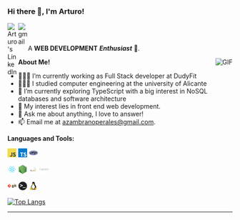 
<h3 title="hello"> Hi there 👋, I'm Arturo!</h3>

<a href="https://www.linkedin.com/in/arturo-zambrano-perales">
  <img align="left" alt="Arturo's LinkedIn" width="24px" src="https://cdn.jsdelivr.net/npm/simple-icons@v3/icons/linkedin.svg" />
</a>
<a href="mailto:azambranoperales@gmail.com">
  <img align="left" alt="gmail" width="22px" width="24px" src="https://cdn.jsdelivr.net/npm/simple-icons@3.11.0/icons/gmail.svg" />
</a>

<br />
<br />

A **WEB DEVELOPMENT** ***Enthusiast*** 🚀.
 
<!--<img align="right" alt="GIF" src="https://i.pinimg.com/originals/e4/26/70/e426702edf874b181aced1e2fa5c6cde.gif" />-->
<img align="right" alt="GIF" max-widht="50%" src="https://www.paredro.com/wp-content/uploads/2015/08/dise%C3%B1adores-5c.gif" />

**About Me!**

- 👨🏽‍💻 I’m currently working as Full Stack developer at DudyFit
- 👨🏼‍🎓 I studied computer engineering at the university of Alicante
- 🌱 I’m currently exploring TypeScript with a big interest in NoSQL databases and software architecture
- 🤔 My interest lies in front end web development.
- 💬 Ask me about anything, I love to answer!
- 📫 Email me at [azambranoperales@gmail.com](mailto:azambranoperales@gmail.com).



**Languages and Tools:**  

<code><img height="20" src="https://raw.githubusercontent.com/github/explore/80688e429a7d4ef2fca1e82350fe8e3517d3494d/topics/javascript/javascript.png"></code>
<code><img height="20" src="https://raw.githubusercontent.com/github/explore/80688e429a7d4ef2fca1e82350fe8e3517d3494d/topics/typescript/typescript.png"></code>
<code><img height="20" src="https://raw.githubusercontent.com/github/explore/80688e429a7d4ef2fca1e82350fe8e3517d3494d/topics/php/php.png"></code>

<code><img height="20" src="https://raw.githubusercontent.com/github/explore/80688e429a7d4ef2fca1e82350fe8e3517d3494d/topics/react/react.png"></code>
<code><img height="20" src="https://raw.githubusercontent.com/github/explore/80688e429a7d4ef2fca1e82350fe8e3517d3494d/topics/nodejs/nodejs.png"></code>
<code><img height="20" src="https://raw.githubusercontent.com/github/explore/80688e429a7d4ef2fca1e82350fe8e3517d3494d/topics/mysql/mysql.png"></code>
<code><img height="20" src="https://raw.githubusercontent.com/github/explore/80688e429a7d4ef2fca1e82350fe8e3517d3494d/topics/express/express.png"></code>

<code><img height="20" src="https://raw.githubusercontent.com/github/explore/80688e429a7d4ef2fca1e82350fe8e3517d3494d/topics/git/git.png"></code>
<code><img height="20" src="https://raw.githubusercontent.com/github/explore/80688e429a7d4ef2fca1e82350fe8e3517d3494d/topics/terminal/terminal.png"></code>
<code><img height="20" src="https://raw.githubusercontent.com/github/explore/80688e429a7d4ef2fca1e82350fe8e3517d3494d/topics/linux/linux.png"></code>

[![Top Langs](https://github-readme-stats.vercel.app/api/top-langs/?username=turoar23&hide=css,html,roff,hack&layout=compact)](https://github.com/turoar23/github-readme-stats)


----
<!-- Credit: [Jas-Script](https://github.com/Jas-Script) -->
